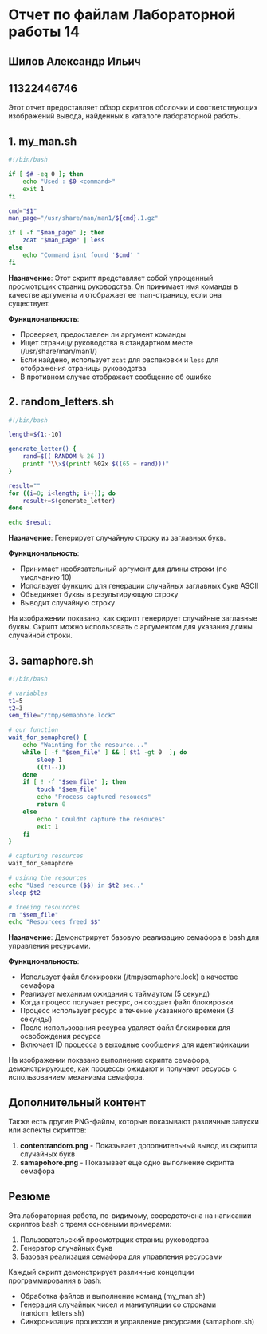 # Отчет по файлам Лабораторной работы 14
## Шилов Александр Ильич
## 11322446746
Этот отчет предоставляет обзор скриптов оболочки и соответствующих изображений вывода, найденных в каталоге лабораторной работы.

## 1. my_man.sh

```bash
#!/bin/bash

if [ $# -eq 0 ]; then 
    echo "Used : $0 <command>"
    exit 1
fi

cmd="$1"
man_page="/usr/share/man/man1/${cmd}.1.gz"

if [ -f "$man_page" ]; then
    zcat "$man_page" | less
else 
    echo "Command isnt found '$cmd' "
fi
```

**Назначение**: Этот скрипт представляет собой упрощенный просмотрщик страниц руководства. Он принимает имя команды в качестве аргумента и отображает ее man-страницу, если она существует.

**Функциональность**:
- Проверяет, предоставлен ли аргумент команды
- Ищет страницу руководства в стандартном месте (/usr/share/man/man1/)
- Если найдено, использует `zcat` для распаковки и `less` для отображения страницы руководства
- В противном случае отображает сообщение об ошибке

## 2. random_letters.sh

```bash
#!/bin/bash

length=${1:-10}

generate_letter() {
    rand=$(( RANDOM % 26 ))
    printf "\\x$(printf %02x $((65 + rand)))"
}

result=""
for ((i=0; i<length; i++)); do  
    result+=$(generate_letter)
done

echo $result
```

**Назначение**: Генерирует случайную строку из заглавных букв.

**Функциональность**:
- Принимает необязательный аргумент для длины строки (по умолчанию 10)
- Использует функцию для генерации случайных заглавных букв ASCII
- Объединяет буквы в результирующую строку
- Выводит случайную строку

На изображении показано, как скрипт генерирует случайные заглавные буквы. Скрипт можно использовать с аргументом для указания длины случайной строки.

## 3. samaphore.sh

```bash
#!/bin/bash

# variables
t1=5
t2=3
sem_file="/tmp/semaphore.lock"

# our function 
wait_for_semaphore() {
    echo "Wainting for the resource..."
    while [ -f "$sem_file" ] && [ $t1 -gt 0  ]; do
        sleep 1
        ((t1--))
    done
    if [ ! -f "$sem_file" ]; then 
        touch "$sem_file"
        echo "Process captured resouces"
        return 0
    else
        echo " Couldnt capture the resouces"
        exit 1
    fi
}

# capturing resources 
wait_for_semaphore

# usinng the resources
echo "Used resource ($$) in $t2 sec.."
sleep $t2

# freeing resourcces
rm "$sem_file"
echo "Resourcees freed $$" 
```

**Назначение**: Демонстрирует базовую реализацию семафора в bash для управления ресурсами.

**Функциональность**:
- Использует файл блокировки (/tmp/semaphore.lock) в качестве семафора
- Реализует механизм ожидания с таймаутом (5 секунд)
- Когда процесс получает ресурс, он создает файл блокировки
- Процесс использует ресурс в течение указанного времени (3 секунды)
- После использования ресурса удаляет файл блокировки для освобождения ресурса
- Включает ID процесса в выходные сообщения для идентификации

На изображении показано выполнение скрипта семафора, демонстрирующее, как процессы ожидают и получают ресурсы с использованием механизма семафора.

## Дополнительный контент

Также есть другие PNG-файлы, которые показывают различные запуски или аспекты скриптов:

1. **contentrandom.png** - Показывает дополнительный вывод из скрипта случайных букв
2. **samapohore.png** - Показывает еще одно выполнение скрипта семафора

## Резюме

Эта лабораторная работа, по-видимому, сосредоточена на написании скриптов bash с тремя основными примерами:
1. Пользовательский просмотрщик страниц руководства
2. Генератор случайных букв
3. Базовая реализация семафора для управления ресурсами

Каждый скрипт демонстрирует различные концепции программирования в bash:
- Обработка файлов и выполнение команд (my_man.sh)
- Генерация случайных чисел и манипуляции со строками (random_letters.sh)
- Синхронизация процессов и управление ресурсами (samaphore.sh)
